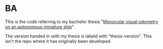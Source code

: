 # BA
This is the code referring to my bachelor thesis "[Monocular visual odometry on an autonomous miniature ship](https://franekstark.de/files/thesis.pdf)".

The version handed in with my thesis is labeld with "thesis-version". This isn't the repo where it has originally been developed.
